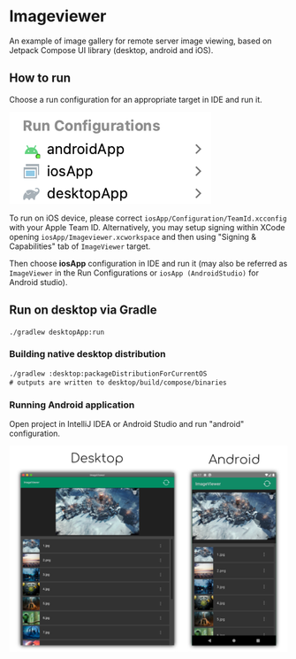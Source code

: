 # Imageviewer

An example of image gallery for remote server image viewing,
based on Jetpack Compose UI library (desktop, android and iOS).

## How to run

Choose a run configuration for an appropriate target in IDE and run it.

![run-configurations.png](run-configurations.png)

To run on iOS device, please correct `iosApp/Configuration/TeamId.xcconfig` with your Apple Team ID.
Alternatively, you may setup signing within XCode opening `iosApp/Imageviewer.xcworkspace` and then
using "Signing & Capabilities" tab of `ImageViewer` target.

Then choose **iosApp** configuration in IDE and run it
(may also be referred as `ImageViewer` in the Run Configurations or `iosApp (AndroidStudio)` for Android studio).

## Run on desktop via Gradle

`./gradlew desktopApp:run`

### Building native desktop distribution

```
./gradlew :desktop:packageDistributionForCurrentOS
# outputs are written to desktop/build/compose/binaries
```

### Running Android application

Open project in IntelliJ IDEA or Android Studio and run "android" configuration.

![Desktop](screenshots/imageviewer.png)
